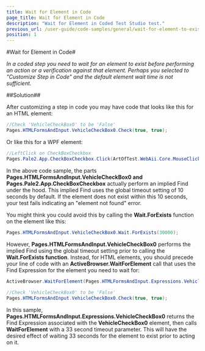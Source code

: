 ```yaml
---
title: Wait for Element in Code
page_title: Wait for Element in Code
description: "Wait for Element in Coded Test Studio test."
previous_url: /user-guide/code-samples/general/wait-for-element-to-exist-in-code.aspx, /user-guide/code-samples/general/wait-for-element-to-exist-in-code
position: 1
---
```

#Wait for Element in Code#

*In a coded step you need to wait for an element to exist before performing an action or a verification against that element. Perhaps you selected to "Customize Step in Code" and the default element wait time is not sufficient.*

##Solution##

After customizing a step in code you may have code that looks like this for an HTML element:

```C#
//Check 'VehicleCheckBox0' to be 'False'
Pages.HTMLFormsAndInput.VehicleCheckBox0.Check(true, true);
```


Or like this for a WPF element:


```C#
//LeftClick on CheckBoxCheckbox
Pages.Pale2.App.CheckBoxCheckbox.Click(ArtOfTest.WebAii.Core.MouseClickType.LeftClick, true, true, 8, 7, ArtOfTest.Common.OffsetReference.TopLeftCorner, ArtOfTest.Common.ActionPointUnitType.Pixel, ((System.Windows.Forms.Keys)(0)));
```


In the above code sample, the parts **Pages.HTMLFormsAndInput.VehicleCheckBox0 and Pages.Pale2.App.CheckBoxCheckbox** actually perform an implied Find under the hood. This implied Find uses the global timeout setting of 10 seconds by default. If the element does not exist within this 10 seconds, your test fails indicating an "element not found" error.
 
You might think you could avoid this by calling the **Wait.ForExists** function on the element like this:

```C#
Pages.HTMLFormsAndInput.VehicleCheckBox0.Wait.ForExists(30000);
```


However, **Pages.HTMLFormsAndInput.VehicleCheckBox0** performs the implied Find using the global timeout setting prior to calling the **Wait.ForExists function**. 
Instead, for HTML elements, you should precede your line of code with an **ActiveBrowser.WaitForElement** call that uses the Find Expression for the element you need to wait for:

```C#
ActiveBrowser.WaitForElement(Pages.HTMLFormsAndInput.Expressions.VehicleCheckBox0, 33000, false);
 
//Check 'VehicleCheckBox0' to be 'False'
Pages.HTMLFormsAndInput.VehicleCheckBox0.Check(true, true);
```

In this sample, **Pages.HTMLFormsAndInput.Expressions.VehicleCheckBox0** returns the Find Expression associated with the **VehicleCheckBox0** element, then calls **WaitForElement** with a 33 second timeout parameter. This will have the desired effect of waiting 33 seconds for the element to exist prior to acting on it.
 




